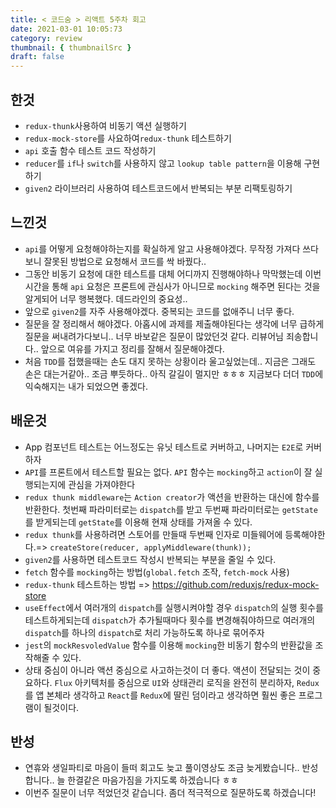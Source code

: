 ```yaml
---
title: < 코드숨 > 리액트 5주차 회고
date: 2021-03-01 10:05:73
category: review
thumbnail: { thumbnailSrc }
draft: false
---
```


## 한것
- `redux-thunk`사용하여 비동기 액션 실행하기
- `redux-mock-store`를 사요하여`redux-thunk` 테스트하기
- `api` 호출 함수 테스트 코드 작성하기
- `reducer`를 `if`나 `switch`를 사용하지 않고 `lookup table pattern`을 이용해 구현하기
- `given2` 라이브러리 사용하여 테스트코드에서 반복되는 부분 리팩토링하기

## 느낀것
- `api`를 어떻게 요청해야하는지를 확실하게 알고 사용해야겠다. 무작정 가져다 쓰다보니 잘못된 방법으로 요청해서 코드를 싹 바꿨다..
- 그동안 비동기 요청에 대한 테스트를 대체 어디까지 진행해야하나 막막했는데 이번 시간을 통해 `api` 요청은 프론트에 관심사가 아니므로 `mocking` 해주면 된다는 것을 알게되어 너무 행복했다. 데드라인의 중요성..
- 앞으로 `given2`를 자주 사용해야겠다. 중복되는 코드를 없애주니 너무 좋다.
- 질문을 잘 정리해서 해야겠다. 아홉시에 과제를 제출해야된다는 생각에 너무 급하게 질문을 써내려가다보니.. 너무 바보같은 질문이 많았던것 같다. 리뷰어님 죄송합니다.. 앞으로 여유를 가지고 정리를 잘해서 질문해야겠다.
- 처음 `TDD`를 접했을때는 손도 대지 못하는 상황이라 울고싶었는데.. 지금은 그래도 손은 대는거같아.. 조금 뿌듯하다.. 아직 갈길이 멀지만 ㅎㅎㅎ 지금보다 더더 `TDD`에 익숙해지는 내가 되었으면 좋겠다.


## 배운것
- App 컴포넌트 테스트는 어느정도는 유닛 테스트로 커버하고, 나머지는 `E2E`로 커버하자
- `API`를 프론트에서 테스트할 필요는 없다. `API` 함수는 `mocking`하고 `action`이 잘 실행되는지에 관심을 가져야한다
- `redux thunk middleware`는 `Action creator`가 액션을 반환하는 대신에 함수를 반환한다. 첫번째 파라미터로는 `dispatch`를 받고 두번째 파라미터로는 `getState`를 받게되는데 `getState`를 이용해 현재 상태를 가져올 수 있다.
- `redux thunk`를 사용하려면 스토어를 만들때 두번째 인자로 미들웨어에 등록해야한다.=> `createStore(reducer, applyMiddleware(thunk));`
- `given2`를 사용하면 테스트코드 작성시 반복되는 부분을 줄일 수 있다.
- `fetch` 함수를 `mocking`하는 방법(`global.fetch` 조작, `fetch-mock` 사용)
- `redux-thunk` 테스트하는 방법 => https://github.com/reduxjs/redux-mock-store
- `useEffect`에서 여러개의 `dispatch`를 실행시켜야할 경우 `dispatch`의 실행 횟수를 테스트하게되는데 `dispatch`가 추가될때마다 횟수를 변경해줘야하므로 여러개의 `dispatch`를 하나의 `dispatch`로 처리 가능하도록 하나로 묶어주자
- `jest`의 `mockResvoledValue` 함수를 이용해 `mocking`한 비동기 함수의 반환값을 조작해줄 수 있다.
- 상태 중심이 아니라 액션 중심으로 사고하는것이 더 좋다. 액션이 전달되는 것이 중요하다. `Flux` 아키텍처를 중심으로 `UI`와 상태관리 로직을 완전히 분리하자, `Redux`를 앱 본체라 생각하고 `React`를 `Redux`에 딸린 덤이라고 생각하면 훨씬 좋은 프로그램이 될것이다.

## 반성
- 연휴와 생일파티로 마음이 들떠 회고도 늦고 풀이영상도 조금 늦게봤습니다.. 반성합니다.. 늘 한결같은 마음가짐을 가지도록 하겠습니다 ㅎㅎ
- 이번주 질문이 너무 적었던것 같습니다. 좀더 적극적으로 질문하도록 하겠습니다!



